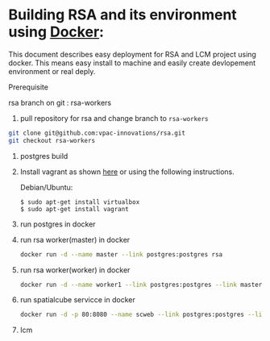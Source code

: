 # Building RSA and its environment using [Docker](http://docker.com):

This document describes easy deployment for RSA and LCM project using docker. This means easy install to machine and easily create devlopement environment or real deply.

Prerequisite
 
rsa branch on git : rsa-workers

 1. pull repository for rsa and change branch to `rsa-workers`
 ```bash
 git clone git@github.com:vpac-innovations/rsa.git
 git checkout rsa-workers
 ```

 1. postgres build
    

 1. Install vagrant as shown [here](http://docs.vagrantup.com/v2/installation/index.html) or using the following instructions.
 
	Debian/Ubuntu:
	
	```
	$ sudo apt-get install virtualbox
	$ sudo apt-get install vagrant
	```
 	

 1. run postgres in docker

 1. run rsa worker(master) in docker
    ``` bash
    docker run -d --name master --link postgres:postgres rsa
    ```
 1. run rsa worker(worker) in docker
    ``` bash
    docker run -d --name worker1 --link postgres:postgres --link master:master rsa
    ```

 1. run spatialcube servicce in docker
    ``` bash
    docker run -d -p 80:8080 --name scweb --link postgres:postgres --link master:master rsa /usr/share/tomcat6/bin/catalina.sh run
    ```
 1. lcm
